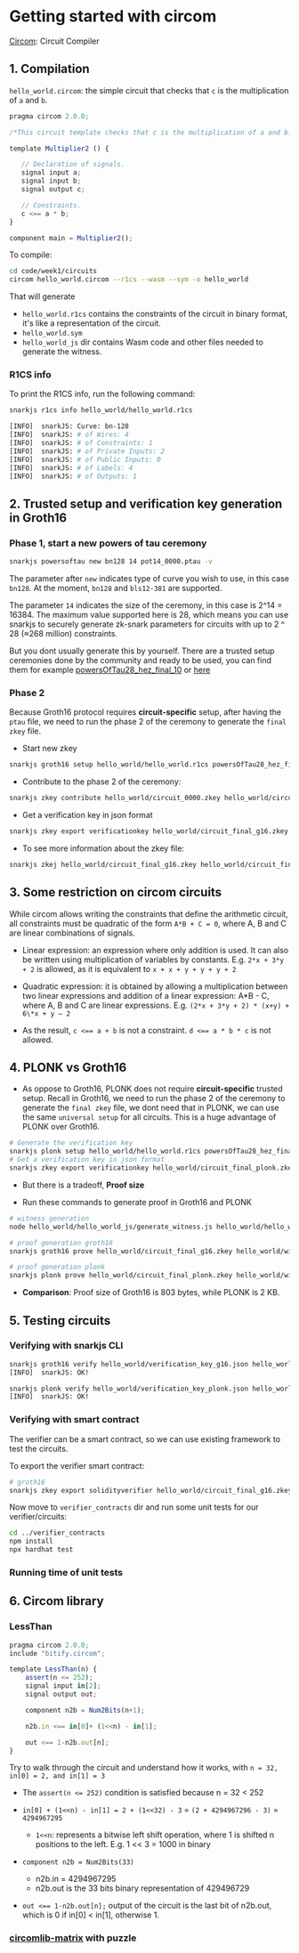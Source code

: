 # Getting started with circom

[Circom](https://docs.circom.io/getting-started/installation/): Circuit Compiler

## 1. Compilation

`hello_world.circom`: the simple circuit that checks that `c` is the multiplication of `a` and `b`.

```js
pragma circom 2.0.0;

/*This circuit template checks that c is the multiplication of a and b.*/

template Multiplier2 () {

   // Declaration of signals.
   signal input a;
   signal input b;
   signal output c;

   // Constraints.
   c <== a * b;
}

component main = Multiplier2();
```

To compile:

```bash
cd code/week1/circuits
circom hello_world.circom --r1cs --wasm --sym -o hello_world
```

That will generate

- `hello_world.r1cs` contains the constraints of the circuit in binary format, it's like a representation of the circuit.
- `hello_world.sym`
- `hello_world_js` dir contains Wasm code and other files needed to generate the witness.

### R1CS info

To print the R1CS info, run the following command:

```bash
snarkjs r1cs info hello_world/hello_world.r1cs

[INFO]  snarkJS: Curve: bn-128
[INFO]  snarkJS: # of Wires: 4
[INFO]  snarkJS: # of Constraints: 1
[INFO]  snarkJS: # of Private Inputs: 2
[INFO]  snarkJS: # of Public Inputs: 0
[INFO]  snarkJS: # of Labels: 4
[INFO]  snarkJS: # of Outputs: 1
```

## 2. Trusted setup and verification key generation in Groth16

### Phase 1, start a new powers of tau ceremony

```bash
snarkjs powersoftau new bn128 14 pot14_0000.ptau -v
```

The parameter after `new` indicates type of curve you wish to use, in this case `bn128`. At the moment, `bn128` and `bls12-381` are supported.

The parameter `14` indicates the size of the ceremony, in this case is 2^14 = 16384. The maximum value supported here is 28, which means you can use snarkjs to securely generate zk-snark parameters for circuits with up to 2 ^ 28 (≈268 million) constraints.

But you dont usually generate this by yourself. There are a trusted setup ceremonies done by the community and ready to be used, you can find them for example [powersOfTau28_hez_final_10](https://hermez.s3-eu-west-1.amazonaws.com/powersOfTau28_hez_final_10.ptau) or [here](https://storage.googleapis.com/trustedsetup-a86f4.appspot.com/semaphore/semaphore_top_index.html)

### Phase 2

Because Groth16 protocol requires **circuit-specific** setup, after having the `ptau` file, we need to run the phase 2 of the ceremony to generate the `final zkey` file.

- Start new zkey

```bash
snarkjs groth16 setup hello_world/hello_world.r1cs powersOfTau28_hez_final_10.ptau hello_world/circuit_0000.zkey
```

- Contribute to the phase 2 of the ceremony:

```bash
snarkjs zkey contribute hello_world/circuit_0000.zkey hello_world/circuit_final_g16.zkey --name="1st Contributor Name"
```

- Get a verification key in json format

```bash
snarkjs zkey export verificationkey hello_world/circuit_final_g16.zkey hello_world/verification_key_g16.json
```

- To see more information about the zkey file:

```bash
snarkjs zkej hello_world/circuit_final_g16.zkey hello_world/circuit_final_g16.zkey.json
```

## 3. Some restriction on circom circuits

While circom allows writing the constraints that define the arithmetic circuit, all constraints must be quadratic of the form `A*B + C = 0`, where A, B and C are linear combinations of signals.

- Linear expression: an expression where only addition is used. It can also be written using multiplication of variables by constants. E.g. `2*x + 3*y + 2` is allowed, as it is equivalent to `x + x + y + y + y + 2`

- Quadratic expression: it is obtained by allowing a multiplication between two linear expressions and addition of a linear expression: A*B - C, where A, B and C are linear expressions. E.g. `(2*x + 3*y + 2) * (x+y) + 6\*x + y – 2`

- As the result, `c <== a + b` is not a constraint. `d <== a * b * c` is not allowed.

## 4. PLONK vs Groth16

- As oppose to Groth16, PLONK does not require **circuit-specific** trusted setup. Recall in Groth16, we need to run the phase 2 of the ceremony to generate the `final zkey` file, we dont need that in PLONK, we can use the same `universal setup` for all circuits. This is a huge advantage of PLONK over Groth16.

```bash
# Generate the verification key
snarkjs plonk setup hello_world/hello_world.r1cs powersOfTau28_hez_final_10.ptau hello_world/circuit_final_plonk.zkey
# Get a verification key in json format
snarkjs zkey export verificationkey hello_world/circuit_final_plonk.zkey hello_world/verification_key_plonk.json
```

- But there is a tradeoff, **Proof size**

- Run these commands to generate proof in Groth16 and PLONK

```bash
# witness generation
node hello_world/hello_world_js/generate_witness.js hello_world/hello_world_js/hello_world.wasm hello_world/input.json hello_world/witness.wtns

# proof generation groth16
snarkjs groth16 prove hello_world/circuit_final_g16.zkey hello_world/witness.wtns hello_world/proof_g16.json hello_world/public_g16.json

# proof generation plonk
snarkjs plonk prove hello_world/circuit_final_plonk.zkey hello_world/witness.wtns hello_world/proof_plonk.json hello_world/public_plonk.json
```

- **Comparison**: Proof size of Groth16 is 803 bytes, while PLONK is 2 KB.

## 5. Testing circuits

### Verifying with snarkjs CLI

```bash
snarkjs groth16 verify hello_world/verification_key_g16.json hello_world/public_g16.json hello_world/proof_g16.json
[INFO]  snarkJS: OK!

snarkjs plonk verify hello_world/verification_key_plonk.json hello_world/public_plonk.json hello_world/proof_plonk.json
[INFO]  snarkJS: OK!
```

### Verifying with smart contract

The verifier can be a smart contract, so we can use existing framework to test the circuits.

To export the verifier smart contract:

```bash
# groth16
snarkjs zkey export solidityverifier hello_world/circuit_final_g16.zkey ../verifier_contracts/contracts/hello_world_g16.sol
```

Now move to `verifier_contracts` dir and run some unit tests for our verifier/circuits:

```bash
cd ../verifier_contracts
npm install
npx hardhat test
```

### Running time of unit tests

## 6. Circom library

### LessThan

```js
pragma circom 2.0.0;
include "bitify.circom";

template LessThan(n) {
    assert(n <= 252);
    signal input in[2];
    signal output out;

    component n2b = Num2Bits(n+1);

    n2b.in <== in[0]+ (1<<n) - in[1];

    out <== 1-n2b.out[n];
}
```

Try to walk through the circuit and understand how it works, with `n = 32, in[0] = 2, and in[1] = 3`

- The `assert(n <= 252)` condition is satisfied because n = 32 < 252

- `in[0] + (1<<n) - in[1] = 2 + (1<<32) - 3` = `(2 + 4294967296 - 3)` = `4294967295`
  - `1<<n`: represents a bitwise left shift operation, where 1 is shifted n positions to the left. E.g. 1 << 3 = 1000 in binary
- `component n2b = Num2Bits(33)`
  - n2b.in = 4294967295
  - n2b.out is the 33 bits binary representation of 429496729
- `out <== 1-n2b.out[n];` output of the circuit is the last bit of n2b.out, which is 0 if in[0] < in[1], otherwise 1.

### [circomlib-matrix](https://github.com/socathie/circomlib-matrix) with puzzle
